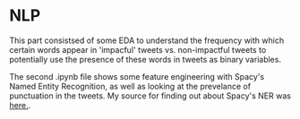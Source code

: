 # NLP

This part consistsed of some EDA to understand the frequency with which certain words appear in 'impacful' tweets vs. non-impactful tweets to potentially use the presence of these words in tweets as binary variables.

The second .ipynb file shows some feature engineering with Spacy's Named Entity Recognition, as well as looking at the prevelance of punctuation in the tweets. My source for finding out about Spacy's NER was [here.](https://medium.com/@dobko_m/nlp-text-data-cleaning-and-preprocessing-ea3ffe0406c1).
